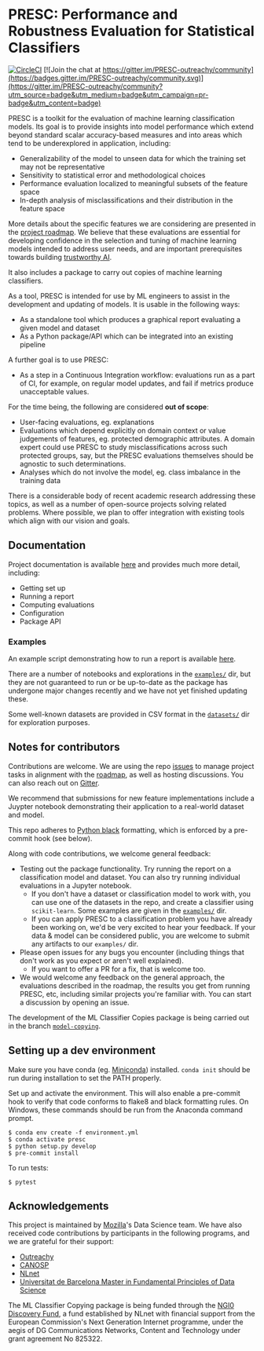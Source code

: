 # PRESC: Performance and Robustness Evaluation for Statistical Classifiers

[![CircleCI](https://circleci.com/gh/mozilla/PRESC.svg?style=svg)](https://circleci.com/gh/mozilla/PRESC)
[![Join the chat at https://gitter.im/PRESC-outreachy/community](https://badges.gitter.im/PRESC-outreachy/community.svg)](https://gitter.im/PRESC-outreachy/community?utm_source=badge&utm_medium=badge&utm_campaign=pr-badge&utm_content=badge)

PRESC is a toolkit for the evaluation of machine learning classification
models.
Its goal is to provide insights into model performance which extend beyond
standard scalar accuracy-based measures and into areas which tend to be
underexplored in application, including:

- Generalizability of the model to unseen data for which the training set may
  not be representative
- Sensitivity to statistical error and methodological choices
- Performance evaluation localized to meaningful subsets of the feature space
- In-depth analysis of misclassifications and their distribution in the feature
  space

More details about the specific features we are considering are presented in the
[project roadmap](./docs/ROADMAP.md).
We believe that these evaluations are essential for developing confidence in
the selection and tuning of machine learning models intended to address user
needs, and are important prerequisites towards building
[trustworthy AI](https://foundation.mozilla.org/en/internet-health/trustworthy-artificial-intelligence/).

It also includes a package to carry out copies of machine learning classifiers.

As a tool, PRESC is intended for use by ML engineers to assist in the
development and updating of models.
It is usable in the following ways:

- As a standalone tool which produces a graphical report evaluating a given
  model and dataset
- As a Python package/API which can be integrated into an existing pipeline

A further goal is to use PRESC:

- As a step in a Continuous Integration workflow: evaluations run as a part of
  CI, for example, on regular model updates, and fail if metrics produce
  unacceptable values.

For the time being, the following are considered __out of scope__:

- User-facing evaluations, eg. explanations
- Evaluations which depend explicitly on domain context or value judgements of
  features, eg. protected demographic attributes. A domain expert could use
  PRESC to study misclassifications across such protected groups, say, but the
  PRESC evaluations themselves should be agnostic to such determinations.
- Analyses which do not involve the model, eg. class imbalance in the training
  data

There is a considerable body of recent academic research addressing these
topics, as well as a number of open-source projects solving related problems.
Where possible, we plan to offer integration with existing tools which align
with our vision and goals.

## Documentation

Project documentation is available
[here](https://mozilla.github.io/PRESC/index.html)
and provides much more detail, including:

- Getting set up
- Running a report
- Computing evaluations
- Configuration
- Package API

### Examples

An example script demonstrating how to run a report is available
[here](./examples/report/sample_report.py).

There are a number of notebooks and explorations in the
[`examples/`](./examples/)
dir, but they are not guaranteed to run or be up-to-date as the package has
undergone major changes recently and we have not yet finished updating these.

Some well-known datasets are provided in CSV format in the
[`datasets/`](./datasets/)
dir for exploration purposes.


## Notes for contributors

Contributions are welcome.
We are using the repo [issues](https://github.com/mozilla/PRESC/issues) to
manage project tasks in alignment with the [roadmap](./docs/ROADMAP.md), as well
as hosting discussions.
You can also reach out on [Gitter](https://gitter.im/PRESC-outreachy/community).

We recommend that submissions for new feature implementations include a Juypter
notebook demonstrating their application to a real-world dataset and model.

This repo adheres to [Python black](https://pypi.org/project/black/)
formatting, which is enforced by a pre-commit hook (see below).

Along with code contributions, we welcome general feedback:

- Testing out the package functionality. Try running the report on a
  classification model and dataset. You can also try running individual
  evaluations in a Jupyter notebook.
    * If you don't have a dataset or classification model to work with, you can
      use one of the datasets in the repo, and create a classifier using
      `scikit-learn`. Some examples are given in the [`examples/`](./examples)
      dir.
    * If you can apply PRESC to a classification problem you have already been
      working on, we'd be very excited to hear your feedback. If your data &
      model can be considered public, you are welcome to submit any artifacts to
      our `examples/` dir.
- Please open issues for any bugs you encounter (including things that don't
  work as you expect or aren't well explained).
    * If you want to offer a PR for a fix, that is welcome too.
- We would welcome any feedback on the general approach, the evaluations
  described in the roadmap, the results you get from running PRESC, etc,
  including similar projects you're familiar with. You can start a discussion by
  opening an issue.
  
The development of the ML Classifier Copies package is being carried out in the branch [`model-copying`](
https://github.com/mozilla/PRESC/tree/model-copying
).

## Setting up a dev environment

Make sure you have conda (eg. [Miniconda](https://docs.conda.io/en/latest/miniconda.html))
installed. `conda init` should be run during installation to set the PATH
properly.

Set up and activate the environment. This will also enable a pre-commit hook to
verify that code conforms to flake8 and black formatting rules.
On Windows, these commands should be run from the Anaconda command prompt.

```shell
$ conda env create -f environment.yml
$ conda activate presc
$ python setup.py develop
$ pre-commit install
```

To run tests:

```shell
$ pytest
```

## Acknowledgements

This project is maintained by [Mozilla](https://www.mozilla.org/)'s Data Science
team.
We have also received code contributions by participants in the following programs, and
we are grateful for their support:

- [Outreachy](https://www.outreachy.org/)
- [CANOSP](https://canosp.ca/)
- [NLnet](https://nlnet.nl/)
- [Universitat de Barcelona Master in Fundamental Principles of Data Science](https://mat.ub.edu/sciencedata/)

The ML Classifier Copying package is being funded through the [NGI0 Discovery Fund](https://nlnet.nl/project/PRESC/), a fund established by NLnet with financial support from the European Commission's Next Generation Internet programme, under the aegis of DG Communications Networks, Content and Technology under grant agreement No 825322.
